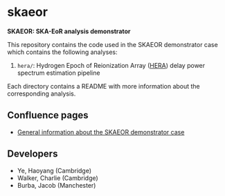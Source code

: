 # skaeor

**SKAEOR: SKA-EoR analysis demonstrator**

This repository contains the code used in the SKAEOR demonstrator case which contains the following analyses:

1. `hera/`: Hydrogen Epoch of Reionization Array ([HERA](https://reionization.org/)) delay power spectrum estimation pipeline

Each directory contains a README with more information about the corresponding analysis.

## Confluence pages

- [General information about the SKAEOR demonstrator case](https://confluence.skatelescope.org/display/SRCSC/SKAEOR%3A+Epoch+Of+Reionisation+Demonstrator+Case)

## Developers

- Ye, Haoyang (Cambridge)
- Walker, Charlie (Cambridge)
- Burba, Jacob (Manchester)
